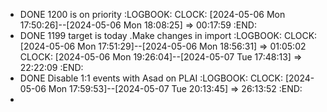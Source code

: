 - DONE 1200 is on priority
  :LOGBOOK:
  CLOCK: [2024-05-06 Mon 17:50:26]--[2024-05-06 Mon 18:08:25] =>  00:17:59
  :END:
- DONE 1199 target is today .Make changes in import
  :LOGBOOK:
  CLOCK: [2024-05-06 Mon 17:51:29]--[2024-05-06 Mon 18:56:31] =>  01:05:02
  CLOCK: [2024-05-06 Mon 19:26:04]--[2024-05-07 Tue 17:48:13] =>  22:22:09
  :END:
- DONE Disable 1:1 events with Asad on PLAI
  :LOGBOOK:
  CLOCK: [2024-05-06 Mon 17:59:53]--[2024-05-07 Tue 20:13:45] =>  26:13:52
  :END:
-